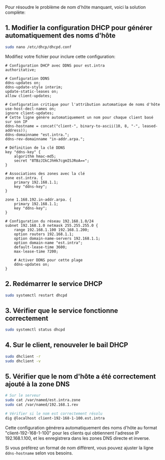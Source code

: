 Pour résoudre le problème de nom d'hôte manquant, voici la solution complète:

## 1. Modifier la configuration DHCP pour générer automatiquement des noms d'hôte

```bash
sudo nano /etc/dhcp/dhcpd.conf
```

Modifiez votre fichier pour inclure cette configuration:

```
# Configuration DHCP avec DDNS pour est.intra
authoritative;

# Configuration DDNS
ddns-updates on;
ddns-update-style interim;
update-static-leases on;
allow client-updates;

# Configuration critique pour l'attribution automatique de noms d'hôte
use-host-decl-names on;
ignore client-updates;
# Cette ligne génère automatiquement un nom pour chaque client basé sur son IP
ddns-hostname = concat("client-", binary-to-ascii(10, 8, "-", leased-address));
ddns-domainname "est.intra.";
ddns-rev-domainname "in-addr.arpa.";

# Définition de la clé DDNS
key "ddns-key" {
    algorithm hmac-md5;
    secret "8TBzJIkCJhHk7cgmISJRoA==";
}

# Associations des zones avec la clé
zone est.intra. {
    primary 192.168.1.1;
    key "ddns-key";
}

zone 1.168.192.in-addr.arpa. {
    primary 192.168.1.1;
    key "ddns-key";
}

# Configuration du réseau 192.168.1.0/24
subnet 192.168.1.0 netmask 255.255.255.0 {
    range 192.168.1.100 192.168.1.200;
    option routers 192.168.1.1;
    option domain-name-servers 192.168.1.1;
    option domain-name "est.intra";
    default-lease-time 3600;
    max-lease-time 7200;
    
    # Activer DDNS pour cette plage
    ddns-updates on;
}
```

## 2. Redémarrer le service DHCP

```bash
sudo systemctl restart dhcpd
```

## 3. Vérifier que le service fonctionne correctement

```bash
sudo systemctl status dhcpd
```

## 4. Sur le client, renouveler le bail DHCP

```bash
sudo dhclient -r
sudo dhclient -v
```

## 5. Vérifier que le nom d'hôte a été correctement ajouté à la zone DNS

```bash
# Sur le serveur
sudo cat /var/named/est.intra.zone
sudo cat /var/named/192.168.1.rev

# Vérifier si le nom est correctement résolu
dig @localhost client-192-168-1-100.est.intra
```

Cette configuration générera automatiquement des noms d'hôte au format "client-192-168-1-100" pour les clients qui obtiennent l'adresse IP 192.168.1.100, et les enregistrera dans les zones DNS directe et inverse.

Si vous préférez un format de nom différent, vous pouvez ajuster la ligne `ddns-hostname` selon vos besoins.

